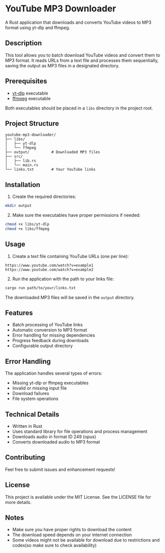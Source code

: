 # YouTube MP3 Downloader

A Rust application that downloads and converts YouTube videos to MP3 format using yt-dlp and ffmpeg.

## Description

This tool allows you to batch download YouTube videos and convert them to MP3 format. It reads URLs from a text file and processes them sequentially, saving the output as MP3 files in a designated directory.

## Prerequisites

- [yt-dlp](https://github.com/yt-dlp/yt-dlp) executable
- [ffmpeg](https://ffmpeg.org/) executable

Both executables should be placed in a `libs` directory in the project root.

## Project Structure

```
youtube-mp3-downloader/
├── libs/
│   ├── yt-dlp
│   └── ffmpeg
├── output/          # Downloaded MP3 files
├── src/
│   ├── lib.rs
│   └── main.rs
└── links.txt        # Your YouTube links
```

## Installation

1. Create the required directories:
```bash
mkdir output
```

2. Make sure the executables have proper permissions if needed:
```bash
chmod +x libs/yt-dlp
chmod +x libs/ffmpeg
```

## Usage

1. Create a text file containing YouTube URLs (one per line):
```
https://www.youtube.com/watch?v=example1
https://www.youtube.com/watch?v=example2
```

2. Run the application with the path to your links file:
```bash
cargo run path/to/your/links.txt
```

The downloaded MP3 files will be saved in the `output` directory.

## Features

- Batch processing of YouTube links
- Automatic conversion to MP3 format
- Error handling for missing dependencies
- Progress feedback during downloads
- Configurable output directory

## Error Handling

The application handles several types of errors:
- Missing yt-dlp or ffmpeg executables
- Invalid or missing input file
- Download failures
- File system operations

## Technical Details

- Written in Rust
- Uses standard library for file operations and process management
- Downloads audio in format ID 249 (opus)
- Converts downloaded audio to MP3 format

## Contributing

Feel free to submit issues and enhancement requests!

## License

This project is available under the MIT License. See the LICENSE file for more details.

## Notes

- Make sure you have proper rights to download the content
- The download speed depends on your internet connection
- Some videos might not be available for download due to restrictions and codes(so make sure to check availability)
